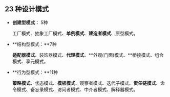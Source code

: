 ## 23 种设计模式

* **创建型模式：** 5种

  工厂模式、抽象工厂模式、**单例模式**、**建造者模式**、原型模式。

* **结构型模式：**7种

  **适配器模式**、装饰器模式、**代理模式**、**外观(门面)模式、**桥接模式、组合模式、享元模式。

* **行为型模式：**11种

  **策略模式**、状态模式、**模板模式**、观察者模式、迭代子模式、**责任链模式**、命令模式、备忘录模式、访问者模式、中介者模式、解释器模式。

